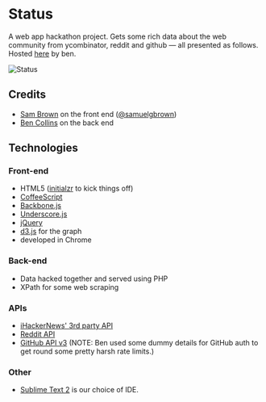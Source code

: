 # Status

A web app hackathon project. Gets some rich data about the web community from ycombinator, reddit and github — all presented as follows.
Hosted [here](http://websoc.co.uk/status/) by ben.

![Status](https://raw.github.com/samuelgbrown/status/master/screenshot.png)

## Credits
* [Sam Brown](http://github.com/samuelgbrown) on the front end ([@samuelgbrown](http://twitter.com/samuelgbrown))
* [Ben Collins](http://github.com/bencollins54) on the back end

## Technologies

### Front-end
* HTML5 ([initialzr](http://www.initializr.com/) to kick things off)
* [CoffeeScript](http://coffeescript.org/)
* [Backbone.js](http://backbonejs.org/)
* [Underscore.js](http://underscorejs.org/)
* [jQuery](http://jquery.com/)
* [d3.js](http://d3js.org/) for the graph
* developed in Chrome

### Back-end
* Data hacked together and served using PHP
* XPath for some web scraping

### APIs
* [iHackerNews' 3rd party API](http://api.ihackernews.com)
* [Reddit API](https://github.com/reddit/reddit/wiki/API)
* [GitHub API v3](http://developer.github.com/v3/) (NOTE: Ben used some dummy details for GitHub auth to get round some pretty harsh rate limits.)

### Other
* [Sublime Text 2](http://www.sublimetext.com/) is our choice of IDE.